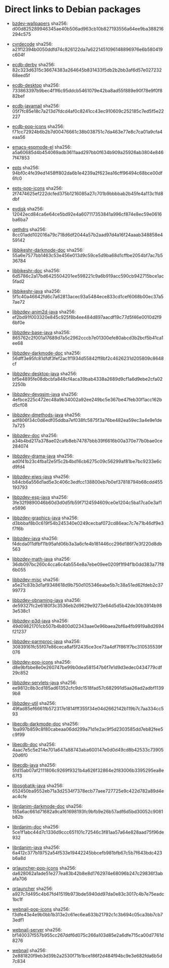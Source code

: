 # Direct links to Debian packages
 
  - [bzdev-wallpapers](./archive/pool/contrib/b/bzdev-wallpapers/bzdev-wallpapers_1.0.0_all.deb)
    sha256: d00d825289946345ae40b506ad963cb10b827193556a64ee9ba388216294c575
 
  - [cvrdecode](./archive/pool/contrib/c/cvrdecode/cvrdecode_1.3_all.deb)
    sha256: a21f12394b0050ddfd74c826122da7a6221451096148896976e6b580419c604f
 
  - [ecdb-derby](./archive/pool/contrib/e/ecdb-derby/ecdb-derby_0.1.8_all.deb)
    sha256: 82c323d6315c36674383a264645b831433f5db2b2bb3af6d57e02723268eed5f
 
  - [ecdb-desktop](./archive/pool/contrib/e/ecdb-desktop/ecdb-desktop_0.1.8_all.deb)
    sha256: 733863397b9bec4f1f6c95ddcb5461079e42ba8ad55f889e90f78e9f0f882bef
 
  - [ecdb-javamail](./archive/pool/contrib/e/ecdb-javamail/ecdb-javamail_0.1.7_all.deb)
    sha256: 05f7fc85e18c7a213d7fdcd4af0c8241cc43ec910609c252185c7ed5f5e22227
 
  - [ecdb-pop-icons](./archive/pool/contrib/e/ecdb-pop-icons/ecdb-pop-icons_0.1.8_all.deb)
    sha256: f71cc72924b6b2b7d00476661c38b038751c7da463e77e8c7ca01a9cfa4eaa56
 
  - [emacs-espmode-el](./archive/pool/contrib/e/emacs-espmode-el/emacs-espmode-el_1.1_all.deb)
    sha256: a5a60685d4b454069adb3611aad297bb0f634b909a25926ab3804e8467f47853
 
  - [epts](./archive/pool/contrib/e/epts/epts_1.1.32_all.deb)
    sha256: 94bf0c4fe39ed1458ff802da6b1e4239a2f623ea16cff96494c68bce00df6fc0
 
  - [epts-pop-icons](./archive/pool/contrib/e/epts-pop-icons/epts-pop-icons_1.1.32_all.deb)
    sha256: 2f7474625ef222dcfed375b1216085a27c701b9bbbbab2b45fe4a113c1fd8dbf
 
  - [evdisk](./archive/pool/contrib/e/evdisk/evdisk_1.13.1_all.deb)
    sha256: 12042ecd84ca6e64ce5bd92e4a607117353841a996cf874e8ec59e0616ba6ba7
 
  - [gethdrs](./archive/pool/contrib/g/gethdrs/gethdrs_1.1.1_all.deb)
    sha256: 8cc01add102016a79c718d6df2044a57b2aad97d4a16f24aaab348858e459142
 
  - [libbikeshr-darkmode-doc](./archive/pool/contrib/libb/libbikeshr-darkmode-doc/libbikeshr-darkmode-doc_1.4.9_all.deb)
    sha256: 55a6e7577bb1463c53e456e013d9c59ce5d9ba68d1cffbe2054bf7ac7b536784
 
  - [libbikeshr-doc](./archive/pool/contrib/libb/libbikeshr-doc/libbikeshr-doc_1.4.9_all.deb)
    sha256: 6d5786c2a17bd6425504201ee598221c9a6b919acc590cb942715bce1ac5fad2
 
  - [libbikeshr-java](./archive/pool/contrib/libb/libbikeshr-java/libbikeshr-java_1.4.9_all.deb)
    sha256: 5f1c40a46642fd6c7a62813acec93a5484ece833cd1cef6068b00ec37a57ae72
 
  - [libbzdev-anim2d-java](./archive/pool/contrib/libb/libbzdev-anim2d-java/libbzdev-anim2d-java_2.1.65_all.deb)
    sha256: ef2bd91f003320e845c925f8b4ee484d897aacdf19c77d5f46e0010d2f96bf0e
 
  - [libbzdev-base-java](./archive/pool/contrib/libb/libbzdev-base-java/libbzdev-base-java_2.1.65_all.deb)
    sha256: 865762c2f001a17689d7a5c2962cccb7e01300efe80abcd3b2bcf5b41ca1ee68
 
  - [libbzdev-darkmode-doc](./archive/pool/contrib/libb/libbzdev-darkmode-doc/libbzdev-darkmode-doc_2.1.65_all.deb)
    sha256: 56dff3e95fc81dfdf3fef2ac1f1934d55842ff8bf2c4626231d205809c8648cf
 
  - [libbzdev-desktop-java](./archive/pool/contrib/libb/libbzdev-desktop-java/libbzdev-desktop-java_2.1.65_all.deb)
    sha256: bf5e4895fe08dbcbfa848cf4aca39bab4338a2689d9cf1a6d9ebe2cfa022250b
 
  - [libbzdev-devqsim-java](./archive/pool/contrib/libb/libbzdev-devqsim-java/libbzdev-devqsim-java_2.1.65_all.deb)
    sha256: 4efbce225c472ec48a9b34002a92ee249bc5e367be47feb30f1acc162bd5cf08
 
  - [libbzdev-dmethods-java](./archive/pool/contrib/libb/libbzdev-dmethods-java/libbzdev-dmethods-java_2.1.65_all.deb)
    sha256: adf806f34c0d6edf05ddba7ef038fc5875f3a76be482ea59ec3a4e9e1de7a725
 
  - [libbzdev-doc](./archive/pool/contrib/libb/libbzdev-doc/libbzdev-doc_2.1.65_all.deb)
    sha256: a34b4bd217a378ae02cafb8eb74787bbb39f6616b00a370e77b0bae0ce284074
 
  - [libbzdev-drama-java](./archive/pool/contrib/libb/libbzdev-drama-java/libbzdev-drama-java_2.1.65_all.deb)
    sha256: ad0f41b23c4fba12e5f5c2b4bd16cb6275c09c56299af81be7bc9233e6cd9fd4
 
  - [libbzdev-ejws-java](./archive/pool/contrib/libb/libbzdev-ejws-java/libbzdev-ejws-java_2.1.65_all.deb)
    sha256: b84cb6a556d1ad5e3c406c3edfcc138800eb7b0ef37818794b68cdd455193793
 
  - [libbzdev-esp-java](./archive/pool/contrib/libb/libbzdev-esp-java/libbzdev-esp-java_2.1.65_all.deb)
    sha256: 3fe32f9890046b60d3d0d5fb59f7124594609ce0e1204c5ba17ca0e3af1e5896
 
  - [libbzdev-graphics-java](./archive/pool/contrib/libb/libbzdev-graphics-java/libbzdev-graphics-java_2.1.65_all.deb)
    sha256: d3bbbaf8b0c619f54b245340e0249cecbaf072cd86eac7c7e71b46df9e3f7f6b
 
  - [libbzdev-java](./archive/pool/contrib/libb/libbzdev-java/libbzdev-java_2.1.65_all.deb)
    sha256: f4dcda011dfbf11b95afd06b3a3a6cfe4b181446cc296d186f7e3f220d8db563
 
  - [libbzdev-math-java](./archive/pool/contrib/libb/libbzdev-math-java/libbzdev-math-java_2.1.65_all.deb)
    sha256: 36db097bc260c4cca6c4ab554e8a7ebe09ee0209f1f94f1b0dd383a77f86b055
 
  - [libbzdev-misc](./archive/pool/contrib/libb/libbzdev-misc/libbzdev-misc_2.1.65_all.deb)
    sha256: a5e21c83b3d1af9348618d9b750d105346eabe5b7c38a51ed62fdeb2c3799773
 
  - [libbzdev-obnaming-java](./archive/pool/contrib/libb/libbzdev-obnaming-java/libbzdev-obnaming-java_2.1.65_all.deb)
    sha256: de59327fc2e6180f3c3536eb2d9629e9273e64d5d5b42de30b3914b983e538c1
 
  - [libbzdev-p3d-java](./archive/pool/contrib/libb/libbzdev-p3d-java/libbzdev-p3d-java_2.1.65_all.deb)
    sha256: 49d09821701cb507b4b800d02343aae0e96baea2bf6a4fb9919a8d2694f21237
 
  - [libbzdev-parmproc-java](./archive/pool/contrib/libb/libbzdev-parmproc-java/libbzdev-parmproc-java_2.1.65_all.deb)
    sha256: 30839161fc55f07e86ceca8af5f2435ce3ce73a4df7f861f7bc310535539f076
 
  - [libbzdev-pop-icons](./archive/pool/contrib/libb/libbzdev-pop-icons/libbzdev-pop-icons_2.1.65_all.deb)
    sha256: d8e9bfbbe8e0e260747be99b0dea581547b6f7e1d9d3edec0434779cdf29c852
 
  - [libbzdev-servlets-java](./archive/pool/contrib/libb/libbzdev-servlets-java/libbzdev-servlets-java_2.1.65_all.deb)
    sha256: ee9812c8b3cd185ad61352cfc9dc1518fad57c682991d5aa26ad2adbf11399b8
 
  - [libbzdev-util](./archive/pool/contrib/libb/libbzdev-util/libbzdev-util_2.1.65_all.deb)
    sha256: 49fad85ef6661fb572317e1814fff355f34e04d2662142b119b7c7aa334cc593
 
  - [libecdb-darkmode-doc](./archive/pool/contrib/libe/libecdb-darkmode-doc/libecdb-darkmode-doc_0.1.7_all.deb)
    sha256: 1ba997b859c8f80cabeaa06dd299a71d1e2ac9f5d2303585dd7eb82fee5c9f99
 
  - [libecdb-doc](./archive/pool/contrib/libe/libecdb-doc/libecdb-doc_0.1.7_all.deb)
    sha256: 4aac7e5c5e214e701a647a88743aba600147e0d0d49cd8b42533c7390520d6f0
 
  - [libecdb-java](./archive/pool/contrib/libe/libecdb-java/libecdb-java_0.1.7_all.deb)
    sha256: 5fd15ab07af2111806c9269f9321b4a626f32864e2f83006b3395295ea8e67f3
 
  - [libosgbatik-java](./archive/pool/contrib/libo/libosgbatik-java/libosgbatik-java_0.4.2_all.deb)
    sha256: 652450ba9552eb71a3d2534f7378ecb77aee727725e9c422d782a89d4eac4cfe
 
  - [librdanim-darkmode-doc](./archive/pool/contrib/libr/librdanim-darkmode-doc/librdanim-darkmode-doc_1.4.13_all.deb)
    sha256: 155a6ac661d71682a9ca161698193fc9bfb9e26b57adf6d5bd30052c9081b82b
 
  - [librdanim-doc](./archive/pool/contrib/libr/librdanim-doc/librdanim-doc_1.4.13_all.deb)
    sha256: 5ce1f1abc44d7c1336d9ccc651101c72546c3f81aa57a64e828aad75f96de932
 
  - [librdanim-java](./archive/pool/contrib/libr/librdanim-java/librdanim-java_1.4.13_all.deb)
    sha256: 6a412c377b19752a54f533e19442245bbcefb981bfb67c5b7f643bdc423b6a8d
 
  - [qrlauncher-pop-icons](./archive/pool/contrib/q/qrlauncher-pop-icons/qrlauncher-pop-icons_1.14_all.deb)
    sha256: da628062a1ade51e277ea83b42b8e8d1762974e68096b247c29836f3abafa706
 
  - [qrlauncher](./archive/pool/contrib/q/qrlauncher/qrlauncher_1.14_all.deb)
    sha256: a927c7d495c4b67fd41519b973bde5940dd97da0e83c3017c4b7e75eadc1bc1f
 
  - [webnail-pop-icons](./archive/pool/contrib/w/webnail-pop-icons/webnail-pop-icons_1.6.28_all.deb)
    sha256: f3dfe43e4e9b0bb1b313e2c61ec6ea633b21792c1c3b694c05ca3bb7cb73edf1
 
  - [webnail-server](./archive/pool/contrib/w/webnail-server/webnail-server_1.6.28_all.deb)
    sha256: bf140037f557b955cc267ddf6d075c266a103d85e2a6dfe715ca00d7761d8276
 
  - [webnail](./archive/pool/contrib/w/webnail/webnail_1.6.28_all.deb)
    sha256: 2e881820f9eb3d39b2a2530f71b1bce186f2d484f94bc9e3e682fda6b5d7c834
